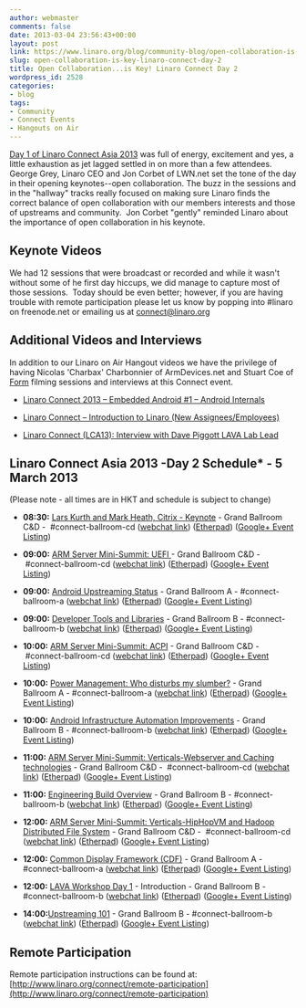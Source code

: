```yaml
---
author: webmaster
comments: false
date: 2013-03-04 23:56:43+00:00
layout: post
link: https://www.linaro.org/blog/community-blog/open-collaboration-is-key-linaro-connect-day-2/
slug: open-collaboration-is-key-linaro-connect-day-2
title: Open Collaboration...is Key! Linaro Connect Day 2
wordpress_id: 2528
categories:
- blog
tags:
- Community
- Connect Events
- Hangouts on Air
---
```


[Day 1 of Linaro Connect Asia 2013](http://www.linaro.org/linaro-blog/2013/03/04/welcome-to-linaro-connect-asia-2013/) was full of energy, excitement and yes, a little exhaustion as jet lagged settled in on more than a few attendees.  George Grey, Linaro CEO and Jon Corbet of LWN.net set the tone of the day in their opening keynotes--open collaboration. The buzz in the sessions and in the "hallway" tracks really focused on making sure Linaro finds the correct balance of open collaboration with our members interests and those of upstreams and community.  Jon Corbet "gently" reminded Linaro about the importance of open collaboration in his keynote.


## Keynote Videos





We had 12 sessions that were broadcast or recorded and while it wasn't without some of he first day hiccups, we did manage to capture most of those sessions.  Today should be even better; however, if you are having trouble with remote participation please let us know by popping into #linaro on freenode.net or emailing us at [connect@linaro.org](mailto:connect@linaro.org)


## Additional Videos and Interviews


In addition to our Linaro on Air Hangout videos we have the privilege of having Nicolas 'Charbax' Charbonnier of ArmDevices.net and Stuart Coe of [Form](http://formcoms.co.uk/) filming sessions and interviews at this Connect event.




  * [Linaro Connect 2013 – Embedded Android #1 – Android Internals](http://armdevices.net/2013/03/04/linaro-connect-2013-embedded-android-1-android-internals/)


  * [Linaro Connect – Introduction to Linaro (New Assignees/Employees)](http://armdevices.net/2013/03/04/linaro-connect-introduction-to-linaro-new-assigneesemployees/)


  * [Linaro Connect (LCA13): Interview with Dave Piggott LAVA Lab Lead](http://www.youtube.com/watch?v=sn2M7lw7RdU)




## Linaro Connect Asia 2013 -Day 2 Schedule* - 5 March 2013


(Please note - all times are in HKT and schedule is subject to change)




  * **08:30:** [Lars Kurth and Mark Heath, Citrix - Keynote](http://lca-13.zerista.com/event/member/72404) - Grand Ballroom C&D -  #connect-ballroom-cd ([webchat link](http://bit.ly/ZEmR2C)) ([Etherpad](http://pad.linaro.org/Lars-Kurth-and-Mark-Heath-Citrix-Keynote)) ([Google+ Event Listing](https://plus.google.com/events/c1dtucrb1mf6djh1cf9cvc8rgc4))




  * **09:00:** [ARM Server Mini-Summit: UEFI ](http://lca-13.zerista.com/event/member/72366)- Grand Ballroom C&D -  #connect-ballroom-cd ([webchat link](http://bit.ly/ZEmR2C)) ([Etherpad](http://pad.linaro.org/ARM-Server-Mini-Summit-UEFI)) ([Google+ Event Listing](https://plus.google.com/events/ci418urp9aj9c4engqvf1mmav1k))




  * **09:00:** [Android Upstreaming Status](http://lca-13.zerista.com/event/member/72347) - Grand Ballroom A - #connect-ballroom-a ([webchat link](http://bit.ly/1459EAx)) ([Etherpad](http://pad.linaro.org/Android-Upstreaming-Status)) ([Google+ Event Listing](https://plus.google.com/events/cibto2gko90vt35qvflhm1jo3g0))




  * **09:00:** [Developer Tools and Libraries](http://lca-13.zerista.com/event/member/72375) - Grand Ballroom B - #connect-ballroom-b ([webchat link](http://bit.ly/12easrG)) ([Etherpad](http://pad.linaro.org/Developer-Tools-and-Libraries)) ([Google+ Event Listing](https://plus.google.com/events/cakdem0gmqkfben36m8cdnna0lg))




  * **10:00:** [ARM Server Mini-Summit: ACPI](http://lca-13.zerista.com/event/member/72367) - Grand Ballroom C&D -  #connect-ballroom-cd ([webchat link](http://bit.ly/ZEmR2C)) ([Etherpad](http://pad.linaro.org/ARM-Server-Mini-Summit-ACPI)) ([Google+ Event Listing](https://plus.google.com/events/c1mflvk6nmq7mj5m6n6l8ggaa48))




  * **10:00:** [Power Management: Who disturbs my slumber?](http://lca-13.zerista.com/event/member/72365) - Grand Ballroom A - #connect-ballroom-a ([webchat link](http://bit.ly/1459EAx)) ([Etherpad](http://pad.linaro.org/Power-Management-Who-disturbs-my-slumber)) ([Google+ Event Listing](https://plus.google.com/events/c35p5i8ss5ejpmnp5m5g4a6m7g4))




  * **10:00:** [Android Infrastructure Automation Improvements](http://lca-13.zerista.com/event/member/72380) - Grand Ballroom B - #connect-ballroom-b ([webchat link](http://bit.ly/12easrG)) ([Etherpad](http://pad.linaro.org/Android-Infrastructure-Automation-Improvements)) ([Google+ Event Listing](https://plus.google.com/events/cjjngaut3p25pk2fvcj3n489qcs))




  * **11:00:** [ARM Server Mini-Summit: Verticals-Webserver and Caching technologies](http://lca-13.zerista.com/event/member/72368) - Grand Ballroom C&D -  #connect-ballroom-cd ([webchat link](http://bit.ly/ZEmR2C)) ([Etherpad](http://pad.linaro.org/ARM-Server-Mini-Summit-Verticals-Webserver-and-Caching-technologies)) ([Google+ Event Listing](https://plus.google.com/events/ck1le5e8a257cilb8klg9heplo0))




  * **11:00:** [Engineering Build Overview](http://lca-13.zerista.com/event/member/72393) - Grand Ballroom B - #connect-ballroom-b ([webchat link](http://bit.ly/12easrG)) ([Etherpad](http://pad.linaro.org/Engineering-Build-Overview)) ([Google+ Event Listing](https://plus.google.com/events/cpghbrqbt27uftdgsslsoclriks))




  * **12:00:** [ARM Server Mini-Summit: Verticals-HipHopVM and Hadoop Distributed File System](http://lca-13.zerista.com/event/member/72413) - Grand Ballroom C&D -  #connect-ballroom-cd ([webchat link](http://bit.ly/ZEmR2C)) ([Etherpad](http://pad.linaro.org/ARM-Server-Mini-Summit-Verticals-HipHopVM-and-Hadoop-Distributed-File-System)) ([Google+ Event Listing](https://plus.google.com/events/ciu7ro5upa09ebu9j4sj3s98hdc))




  * **12:00:** [Common Display Framework (CDF)](http://lca-13.zerista.com/event/member/72389) - Grand Ballroom A - #connect-ballroom-a ([webchat link](http://bit.ly/1459EAx)) ([Etherpad](http://pad.linaro.org/Common-Display-Framework-CDF)) ([Google+ Event Listing](https://plus.google.com/events/cqihinkhjcg4lgtvk5sl5sscnr0))




  * **12:00:** [LAVA Workshop Day 1](http://lca-13.zerista.com/event/member/72489) - Introduction - Grand Ballroom B - #connect-ballroom-b ([webchat link](http://bit.ly/12easrG)) ([Etherpad](http://pad.linaro.org/LAVA-Workshop-Day-1)) ([Google+ Event Listing](https://plus.google.com/events/ck8118p3a4dmb2em8jccmirh6ms))




  * **14:00:**[Upstreaming 101](http://lca-13.zerista.com/event/member/72401) - Grand Ballroom B - #connect-ballroom-b ([webchat link](http://bit.ly/12easrG)) ([Etherpad](http://pad.linaro.org/Upstreaming-101)) ([Google+ Event Listing](https://plus.google.com/events/cvsr3cv166ue16pbak84lu6bv3s))




## Remote Participation


Remote participation instructions can be found at: [http://www.linaro.org/connect/remote-participation](http://www.linaro.org/connect/remote-participation)
